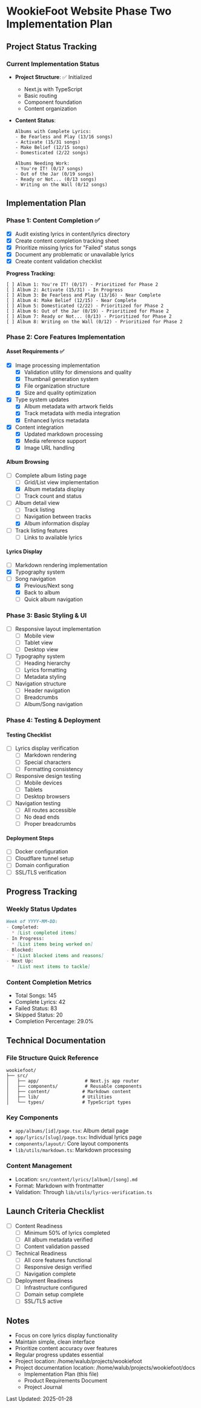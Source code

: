 # WookieFoot Website Phase Two Implementation Plan

## Project Status Tracking

### Current Implementation Status
- **Project Structure**: ✅ Initialized
  - Next.js with TypeScript
  - Basic routing
  - Component foundation
  - Content organization

- **Content Status**:
  ```
  Albums with Complete Lyrics:
  - Be Fearless and Play (13/16 songs)
  - Activate (15/31 songs)
  - Make Belief (12/15 songs)
  - Domesticated (2/22 songs)
  
  Albums Needing Work:
  - You're IT! (0/17 songs)
  - Out of the Jar (0/19 songs)
  - Ready or Not... (0/13 songs)
  - Writing on the Wall (0/12 songs)
  ```

## Implementation Plan

### Phase 1: Content Completion ✅
- [x] Audit existing lyrics in content/lyrics directory
- [x] Create content completion tracking sheet
- [x] Prioritize missing lyrics for "Failed" status songs
- [x] Document any problematic or unavailable lyrics
- [x] Create content validation checklist

**Progress Tracking:**
```
[ ] Album 1: You're IT! (0/17) - Prioritized for Phase 2
[ ] Album 2: Activate (15/31) - In Progress
[ ] Album 3: Be Fearless and Play (13/16) - Near Complete
[ ] Album 4: Make Belief (12/15) - Near Complete
[ ] Album 5: Domesticated (2/22) - Prioritized for Phase 2
[ ] Album 6: Out of the Jar (0/19) - Prioritized for Phase 2
[ ] Album 7: Ready or Not... (0/13) - Prioritized for Phase 2
[ ] Album 8: Writing on the Wall (0/12) - Prioritized for Phase 2
```

### Phase 2: Core Features Implementation
#### Asset Requirements ✅
- [x] Image processing implementation
  - [x] Validation utility for dimensions and quality
  - [x] Thumbnail generation system
  - [x] File organization structure
  - [x] Size and quality optimization
- [x] Type system updates
  - [x] Album metadata with artwork fields
  - [x] Track metadata with media integration
  - [x] Enhanced lyrics metadata
- [x] Content integration
  - [x] Updated markdown processing
  - [x] Media reference support
  - [x] Image URL handling

#### Album Browsing
- [ ] Complete album listing page
  - [ ] Grid/List view implementation
  - [x] Album metadata display
  - [ ] Track count and status
- [ ] Album detail view
  - [ ] Track listing
  - [ ] Navigation between tracks
  - [x] Album information display
- [ ] Track listing features
  - [ ] Links to available lyrics

#### Lyrics Display
- [ ] Markdown rendering implementation
- [x] Typography system
- [ ] Song navigation
  - [x] Previous/Next song
  - [x] Back to album
  - [ ] Quick album navigation

### Phase 3: Basic Styling & UI
- [ ] Responsive layout implementation
  - [ ] Mobile view
  - [ ] Tablet view
  - [ ] Desktop view
- [ ] Typography system
  - [ ] Heading hierarchy
  - [ ] Lyrics formatting
  - [ ] Metadata styling
- [ ] Navigation structure
  - [ ] Header navigation
  - [ ] Breadcrumbs
  - [ ] Album/Song navigation

### Phase 4: Testing & Deployment
#### Testing Checklist
- [ ] Lyrics display verification
  - [ ] Markdown rendering
  - [ ] Special characters
  - [ ] Formatting consistency
- [ ] Responsive design testing
  - [ ] Mobile devices
  - [ ] Tablets
  - [ ] Desktop browsers
- [ ] Navigation testing
  - [ ] All routes accessible
  - [ ] No dead ends
  - [ ] Proper breadcrumbs

#### Deployment Steps
- [ ] Docker configuration
- [ ] Cloudflare tunnel setup
- [ ] Domain configuration
- [ ] SSL/TLS verification

## Progress Tracking

### Weekly Status Updates
```markdown
Week of YYYY-MM-DD:
- Completed:
  * [List completed items]
- In Progress:
  * [List items being worked on]
- Blocked:
  * [List blocked items and reasons]
- Next Up:
  * [List next items to tackle]
```

### Content Completion Metrics
- Total Songs: 145
- Complete Lyrics: 42
- Failed Status: 83
- Skipped Status: 20
- Completion Percentage: 29.0%

## Technical Documentation

### File Structure Quick Reference
```
wookiefoot/
├── src/
│   ├── app/                 # Next.js app router
│   ├── components/          # Reusable components
│   ├── content/            # Markdown content
│   ├── lib/                # Utilities
│   └── types/              # TypeScript types
```

### Key Components
- `app/albums/[id]/page.tsx`: Album detail page
- `app/lyrics/[slug]/page.tsx`: Individual lyrics page
- `components/layout/`: Core layout components
- `lib/utils/markdown.ts`: Markdown processing

### Content Management
- Location: `src/content/lyrics/[album]/[song].md`
- Format: Markdown with frontmatter
- Validation: Through `lib/utils/lyrics-verification.ts`

## Launch Criteria Checklist
- [ ] Content Readiness
  - [ ] Minimum 50% of lyrics completed
  - [ ] All album metadata verified
  - [ ] Content validation passed
- [ ] Technical Readiness
  - [ ] All core features functional
  - [ ] Responsive design verified
  - [ ] Navigation complete
- [ ] Deployment Readiness
  - [ ] Infrastructure configured
  - [ ] Domain setup complete
  - [ ] SSL/TLS active

## Notes
- Focus on core lyrics display functionality
- Maintain simple, clean interface
- Prioritize content accuracy over features
- Regular progress updates essential
- Project location: /home/walub/projects/wookiefoot
- Project documentation location: /home/walub/projects/wookiefoot/docs
  - Implementation Plan (this file)
  - Product Requirements Document
  - Project Journal

Last Updated: 2025-01-28
